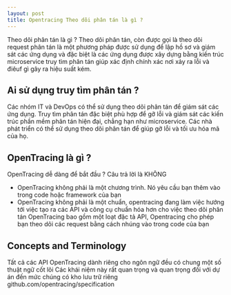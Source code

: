 ```yaml
---
layout: post
title: Opentracing Theo dõi phân tán là gì ? 
---
```


Theo dõi phân tán là gì ?
Theo dõi phân tán, còn được gọi là theo dõi request phân tán là một phương pháp được sử dụng để lập hồ sơ và giám sát các ứng dụng 
và đặc biệt là các ứng dụng được xây dựng bằng kiến trúc microservice truy tìm phân tán giúp xác định chính xác nơi xảy ra lỗi và điêuf 
gì gây ra hiệu suất kém.

## Ai sử dụng truy tìm phân tán ?

Các nhóm IT và DevOps có thể sử dụng theo dõi phân tán để giám sát các ứng dụng. Truy tìm phân tán đặc biệt phù hợp để gỡ lỗi và giám sát các
kiến trúc phần mềm phân tán hiện đại, chẳng hạn như microservice. 
Các nhà phát triển có thể sử dụng theo dõi phân tán để giúp gỡ lỗi và tối ưu hóa mã của họ. 

## OpenTracing là gì ?

OpenTracing dễ dàng để bắt đầu ? Câu trả lời là KHÔNG 

- OpenTracing không phải là một chương trình. Nó yêu cầu bạn thêm vào trong code hoặc framework của bạn 
- OpenTracing không phải là một chuẩn, opentracing đang làm việc hướng tới việc tạo ra các API và công cụ
chuẩn hóa hơn cho việc theo dõi phân tán 
OpenTracing bao gồm một loạt đặc tả API, Opentracing cho phép bạn theo dõi các request bằng cách nhúng vào trong code của bạn 

## Concepts and Terminology

Tất cả các API OpenTracing dành riêng cho ngôn ngữ đều có chung một số thuật ngữ cốt lõi 
Các khái niệm này rất quan trọng và quan trọng đối với dự án đến mức chúng có kho lưu trữ riêng 
github.com/opentracing/specification 

